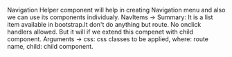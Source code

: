 Navigation Helper component will help in creating Navigation menu and also we can use its components individualy. 
NavItems -> 
Summary: It is a list item available in bootstrap.It don't do anything but route. No onclick handlers allowed. But it will if we extend this compenet with child component.
Arguments -> css: css classes to be applied, where: route name, child: child component. 



